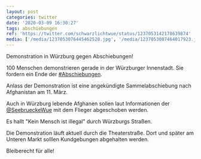 ```yaml
---
layout: post
categories: twitter
date: '2020-03-09 16:30:27'
tags: abschiebungen
ref: 'https://twitter.com/schwarzlichtwue/status/1237053142178639874'
media: ['/media/1237053076445462528.jpg', '/media/1237053087464017923.jpg', '/media/1237053106854207489.jpg', '/media/1237053128450674692.jpg', '/media/1237053153092173824.jpg', '/media/1237053169450000384.jpg', '/media/1237053191184945152.jpg']
---
```

Demonstration in Würzburg gegen Abschiebungen!



100 Menschen demonstrieren gerade in der Würzburger Innenstadt. Sie fordern ein Ende der [#Abschiebungen](/t/abschiebungen). 



Anlass der Demonstration ist eine angekündigte Sammelabschiebung nach Afghanistan am 11. März. 

Auch in Würzburg lebende Afghanen sollen laut Informationen der [@SeebrueckeWue](https://twitter.com/SeebrueckeWue) mit dem Flieger abgeschoben werden.



Es hallt "Kein Mensch ist illegal" durch Würzburgs Straßen. 

Die Demonstration läuft aktuell durch die Theaterstraße. Dort und später am Unteren Markt solllen Kundgebungen abgehalten werden.



Bleiberecht für alle!
